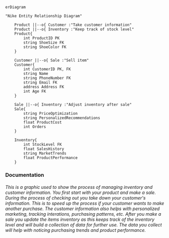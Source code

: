 ```mermaid

erDiagram

"Nike Entity Relationship Diagram"

    Product ||--o{ Customer :"Take customer information"
    Product ||--o{ Inventory :"Keep track of stock level"
    Product{
        int ProductID PK
        string ShoeSize FK
        string ShoeColor FK
    }
    
    Customer ||--o{ Sale :"Sell item"
    Customer{
        int CustomerID PK, FK
        string Name
        string PhoneNumber FK
        string Email FK
        address Address FK
        int Age FK
    }
    
    Sale ||--o{ Inventory :"Adjust inventory after sale"
    Sale{
        string PriceOptimization
        string PersonalizedRecommendations
        float ProductCost
        int Orders
    }
    
    Inventory{
        int StockLevel FK
        float SalesHistory 
        string MarketTrends
        float ProductPerformance
    }

```

### Documentation

###### This is a graphic used to show the process of managing inventory and customer information. You first start with your product and make a sale. During the process of checking out you take down your customer's information. This is to speed up the process if your customer wants to make another purchase. The customer information also helps with personalized marketing, tracking interations, purchasing patterns, etc. After you make a sale you update the items inventory as this keeps track of the inventory level and will build a collection of data for further use. The data you collect will help with noticing purchasing trends and product performance.